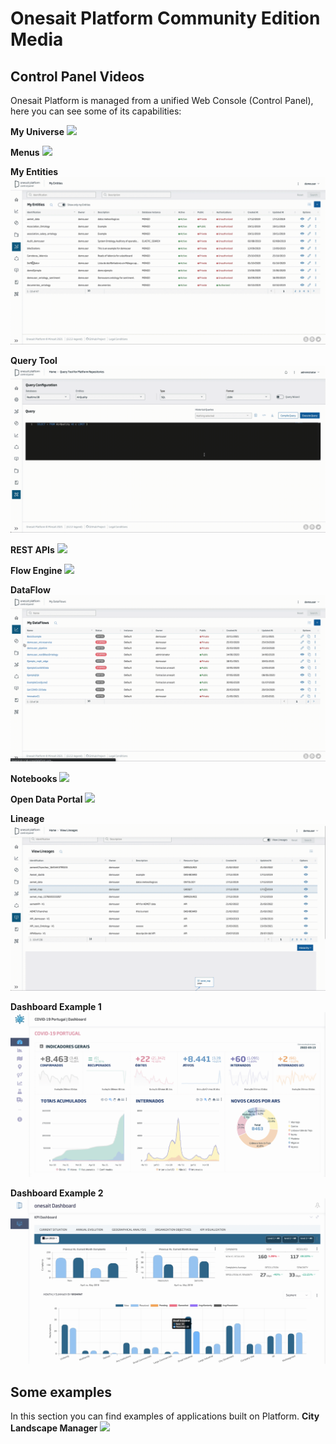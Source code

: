 # Onesait Platform Community Edition Media

## Control Panel Videos
Onesait Platform is managed from a unified Web Console (Control Panel), here you can see some of its capabilities:

**My Universe**
![](https://raw.githubusercontent.com/onesaitplatform/onesaitplatform-cloud-media/main/resources/videos/1.grafo.gif)

**Menus**
![](https://raw.githubusercontent.com/onesaitplatform/onesaitplatform-cloud-media/main/resources/videos/2.menus.gif)

**My Entities**
![](https://raw.githubusercontent.com/onesaitplatform/onesaitplatform-cloud-media/main/resources/videos/3.entities.gif)

**Query Tool**
![](https://raw.githubusercontent.com/onesaitplatform/onesaitplatform-cloud-media/main/resources/videos/4.querytool.gif)

**REST APIs**
![](https://raw.githubusercontent.com/onesaitplatform/onesaitplatform-cloud-media/main/resources/videos/5.apis.gif)

**Flow Engine**
![](https://raw.githubusercontent.com/onesaitplatform/onesaitplatform-cloud-media/main/resources/videos/6.flows.gif)

**DataFlow**
![](https://raw.githubusercontent.com/onesaitplatform/onesaitplatform-cloud-media/main/resources/videos/7.dataflows.gif)

**Notebooks**
![](https://raw.githubusercontent.com/onesaitplatform/onesaitplatform-cloud-media/main/resources/videos/8.notebooks.gif)

**Open Data Portal**
![](https://raw.githubusercontent.com/onesaitplatform/onesaitplatform-cloud-media/main/resources/videos/9.opendata.gif)

**Lineage**
![](https://raw.githubusercontent.com/onesaitplatform/onesaitplatform-cloud-media/main/resources/videos/10.lineage.gif)

**Dashboard Example 1**
![](https://raw.githubusercontent.com/onesaitplatform/onesaitplatform-cloud-media/main/resources/videos/11.dashboard1.gif)

**Dashboard Example 2**
![](https://raw.githubusercontent.com/onesaitplatform/onesaitplatform-cloud-media/main/resources/videos/11.dashboard2.gif)

## Some examples
In this section you can find examples of applications built on Platform.
**City Landscape Manager**
![](https://raw.githubusercontent.com/onesaitplatform/onesaitplatform-cloud-media/main/resources/videos/13.example_on_platform.gif)
